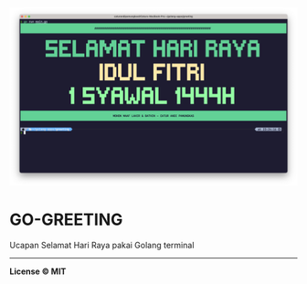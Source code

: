 ![image info](./snap/snap.png)

# GO-GREETING

Ucapan Selamat Hari Raya pakai Golang terminal

---
**License &copy; MIT**
